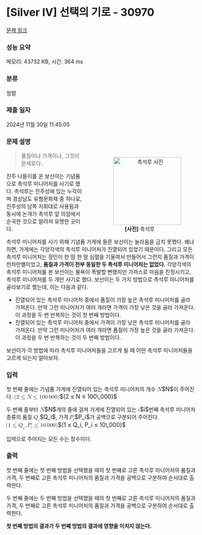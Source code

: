 # [Silver IV] 선택의 기로 - 30970 

[문제 링크](https://www.acmicpc.net/problem/30970) 

### 성능 요약

메모리: 43732 KB, 시간: 364 ms

### 분류

정렬

### 제출 일자

2024년 11월 30일 11:45:05

### 문제 설명

<figure style="float: right; text-align: center;"><img alt="촉석루 사진" src="https://u.acmicpc.net/5074acea-f512-48db-8b0a-c5134e706bf4/IMG_9386.jpeg" style="height: 180px; margin-left: 40px;">
<figcaption><strong>[사진]</strong> 촉석루</figcaption>
</figure>

<blockquote>
<p>품질이냐 가격이냐, 그것이 문제로다..</p>
</blockquote>

<p>진주 나들이를 온 보선이는 기념품으로 촉석루 미니어처를 사기로 했다. 촉석루는 진주성에 있는 누각이며 경상남도 유형문화재 중 하나로, 진주성의 남쪽 지휘대로 사용됨과 동시에 논개가 촉석루 앞 의암에서 순국한 것으로 알려져 유명한 곳이다.</p>

<p>촉석루 미니어처를 사기 위해 기념품 가게에 들른 보선이는 놀라움을 금치 못했다. 왜냐하면, 가게에는 각양각색의 촉석루 미니어처가 진열되어 있었기 때문이다. 그리고 모든 촉석루 미니어처는 장인이 한 땀 한 땀 심혈을 기울여서 만들어서 그런지 품질과 가격이 천차만별이었고, <strong>품질과 가격이 전부 동일한 두 촉석루 미니어처는 없었다.</strong> 각양각색의 촉석루 미니어처를 본 보선이는 물욕이 폭발할 뻔했지만 가까스로 마음을 진정시키고, 촉석루 미니어처를 두 개만 사기로 했다. 보선이는 두 가지 방법으로 촉석루 미니어처를 골라보기로 했는데, 이는 다음과 같다.</p>

<ul>
	<li>진열되어 있는 촉석루 미니어처 중에서 품질이 가장 높은 촉석루 미니어처를 골라 가져온다. 만약 그런 미니어처가 여러 개라면 가격이 가장 낮은 것을 골라 가져온다. 이 과정을 두 번 반복하는 것이 첫 번째 방법이다.</li>
	<li>진열되어 있는 촉석루 미니어처 중에서 가격이 가장 낮은 촉석루 미니어처를 골라 가져온다. 만약 그런 미니어처가 여러 개라면 품질이 가장 높은 것을 골라 가져온다. 이 과정을 두 번 반복하는 것이 두 번째 방법이다.</li>
</ul>

<p>보선이가 각 방법에 따라 촉석루 미니어처들을 고르게 될 때 어떤 촉석루 미니어처들을 고르게 되는지 알아보자.</p>

### 입력 

 <p>첫 번째 줄에는 기념품 가게에 진열되어 있는 촉석루 미니어처의 개수 <mjx-container class="MathJax" jax="CHTML" style="font-size: 109%; position: relative;"><mjx-math class="MJX-TEX" aria-hidden="true"><mjx-mi class="mjx-i"><mjx-c class="mjx-c1D441 TEX-I"></mjx-c></mjx-mi></mjx-math><mjx-assistive-mml unselectable="on" display="inline"><math xmlns="http://www.w3.org/1998/Math/MathML"><mi>N</mi></math></mjx-assistive-mml><span aria-hidden="true" class="no-mathjax mjx-copytext">$N$</span></mjx-container>이 주어진다. <mjx-container class="MathJax" jax="CHTML" style="font-size: 109%; position: relative;"><mjx-math class="MJX-TEX" aria-hidden="true"><mjx-mo class="mjx-n"><mjx-c class="mjx-c28"></mjx-c></mjx-mo><mjx-mn class="mjx-n"><mjx-c class="mjx-c32"></mjx-c></mjx-mn><mjx-mo class="mjx-n" space="4"><mjx-c class="mjx-c2264"></mjx-c></mjx-mo><mjx-mi class="mjx-i" space="4"><mjx-c class="mjx-c1D441 TEX-I"></mjx-c></mjx-mi><mjx-mo class="mjx-n" space="4"><mjx-c class="mjx-c2264"></mjx-c></mjx-mo><mjx-mn class="mjx-n" space="4"><mjx-c class="mjx-c31"></mjx-c><mjx-c class="mjx-c30"></mjx-c><mjx-c class="mjx-c30"></mjx-c></mjx-mn><mjx-mstyle><mjx-mspace style="width: 0.167em;"></mjx-mspace></mjx-mstyle><mjx-mn class="mjx-n"><mjx-c class="mjx-c30"></mjx-c><mjx-c class="mjx-c30"></mjx-c><mjx-c class="mjx-c30"></mjx-c></mjx-mn><mjx-mo class="mjx-n"><mjx-c class="mjx-c29"></mjx-c></mjx-mo></mjx-math><mjx-assistive-mml unselectable="on" display="inline"><math xmlns="http://www.w3.org/1998/Math/MathML"><mo stretchy="false">(</mo><mn>2</mn><mo>≤</mo><mi>N</mi><mo>≤</mo><mn>100</mn><mstyle scriptlevel="0"><mspace width="0.167em"></mspace></mstyle><mn>000</mn><mo stretchy="false">)</mo></math></mjx-assistive-mml><span aria-hidden="true" class="no-mathjax mjx-copytext">$(2 ≤ N ≤ 100\,000)$</span> </mjx-container></p>

<p>두 번째 줄부터 <mjx-container class="MathJax" jax="CHTML" style="font-size: 109%; position: relative;"><mjx-math class="MJX-TEX" aria-hidden="true"><mjx-mi class="mjx-i"><mjx-c class="mjx-c1D441 TEX-I"></mjx-c></mjx-mi></mjx-math><mjx-assistive-mml unselectable="on" display="inline"><math xmlns="http://www.w3.org/1998/Math/MathML"><mi>N</mi></math></mjx-assistive-mml><span aria-hidden="true" class="no-mathjax mjx-copytext">$N$</span></mjx-container>개의 줄에 걸쳐 가게에 진열되어 있는 <mjx-container class="MathJax" jax="CHTML" style="font-size: 109%; position: relative;"><mjx-math class="MJX-TEX" aria-hidden="true"><mjx-mi class="mjx-i"><mjx-c class="mjx-c1D456 TEX-I"></mjx-c></mjx-mi></mjx-math><mjx-assistive-mml unselectable="on" display="inline"><math xmlns="http://www.w3.org/1998/Math/MathML"><mi>i</mi></math></mjx-assistive-mml><span aria-hidden="true" class="no-mathjax mjx-copytext">$i$</span></mjx-container>번째 촉석루 미니어처 종류의 품질 <mjx-container class="MathJax" jax="CHTML" style="font-size: 109%; position: relative;"><mjx-math class="MJX-TEX" aria-hidden="true"><mjx-msub><mjx-mi class="mjx-i"><mjx-c class="mjx-c1D444 TEX-I"></mjx-c></mjx-mi><mjx-script style="vertical-align: -0.15em;"><mjx-mi class="mjx-i" size="s"><mjx-c class="mjx-c1D456 TEX-I"></mjx-c></mjx-mi></mjx-script></mjx-msub></mjx-math><mjx-assistive-mml unselectable="on" display="inline"><math xmlns="http://www.w3.org/1998/Math/MathML"><msub><mi>Q</mi><mi>i</mi></msub></math></mjx-assistive-mml><span aria-hidden="true" class="no-mathjax mjx-copytext">$Q_i$</span></mjx-container>, 가격 <mjx-container class="MathJax" jax="CHTML" style="font-size: 109%; position: relative;"><mjx-math class="MJX-TEX" aria-hidden="true"><mjx-msub><mjx-mi class="mjx-i"><mjx-c class="mjx-c1D443 TEX-I"></mjx-c></mjx-mi><mjx-script style="vertical-align: -0.15em; margin-left: -0.109em;"><mjx-mi class="mjx-i" size="s"><mjx-c class="mjx-c1D456 TEX-I"></mjx-c></mjx-mi></mjx-script></mjx-msub></mjx-math><mjx-assistive-mml unselectable="on" display="inline"><math xmlns="http://www.w3.org/1998/Math/MathML"><msub><mi>P</mi><mi>i</mi></msub></math></mjx-assistive-mml><span aria-hidden="true" class="no-mathjax mjx-copytext">$P_i$</span></mjx-container>가 공백으로 구분되어 주어진다. <mjx-container class="MathJax" jax="CHTML" style="font-size: 109%; position: relative;"><mjx-math class="MJX-TEX" aria-hidden="true"><mjx-mo class="mjx-n"><mjx-c class="mjx-c28"></mjx-c></mjx-mo><mjx-mn class="mjx-n"><mjx-c class="mjx-c31"></mjx-c></mjx-mn><mjx-mo class="mjx-n" space="4"><mjx-c class="mjx-c2264"></mjx-c></mjx-mo><mjx-msub space="4"><mjx-mi class="mjx-i"><mjx-c class="mjx-c1D444 TEX-I"></mjx-c></mjx-mi><mjx-script style="vertical-align: -0.15em;"><mjx-mi class="mjx-i" size="s"><mjx-c class="mjx-c1D456 TEX-I"></mjx-c></mjx-mi></mjx-script></mjx-msub><mjx-mo class="mjx-n"><mjx-c class="mjx-c2C"></mjx-c></mjx-mo><mjx-msub space="2"><mjx-mi class="mjx-i"><mjx-c class="mjx-c1D443 TEX-I"></mjx-c></mjx-mi><mjx-script style="vertical-align: -0.15em; margin-left: -0.109em;"><mjx-mi class="mjx-i" size="s"><mjx-c class="mjx-c1D456 TEX-I"></mjx-c></mjx-mi></mjx-script></mjx-msub><mjx-mo class="mjx-n" space="4"><mjx-c class="mjx-c2264"></mjx-c></mjx-mo><mjx-mn class="mjx-n" space="4"><mjx-c class="mjx-c31"></mjx-c><mjx-c class="mjx-c30"></mjx-c></mjx-mn><mjx-mstyle><mjx-mspace style="width: 0.167em;"></mjx-mspace></mjx-mstyle><mjx-mn class="mjx-n"><mjx-c class="mjx-c30"></mjx-c><mjx-c class="mjx-c30"></mjx-c><mjx-c class="mjx-c30"></mjx-c></mjx-mn><mjx-mo class="mjx-n"><mjx-c class="mjx-c29"></mjx-c></mjx-mo></mjx-math><mjx-assistive-mml unselectable="on" display="inline"><math xmlns="http://www.w3.org/1998/Math/MathML"><mo stretchy="false">(</mo><mn>1</mn><mo>≤</mo><msub><mi>Q</mi><mi>i</mi></msub><mo>,</mo><msub><mi>P</mi><mi>i</mi></msub><mo>≤</mo><mn>10</mn><mstyle scriptlevel="0"><mspace width="0.167em"></mspace></mstyle><mn>000</mn><mo stretchy="false">)</mo></math></mjx-assistive-mml><span aria-hidden="true" class="no-mathjax mjx-copytext">$(1 ≤ Q_i, P_i ≤ 10\,000)$</span> </mjx-container></p>

<p>입력으로 주어지는 모든 수는 정수이다.</p>

### 출력 

 <p>첫 번째 줄에는 첫 번째 방법을 선택했을 때의 첫 번째로 고른 촉석루 미니어처의 품질과 가격, 두 번째로 고른 촉석루 미니어처의 품질과 가격을 공백으로 구분하여 순서대로 출력한다.</p>

<p>두 번째 줄에는 두 번째 방법을 선택했을 때의 첫 번째로 고른 촉석루 미니어처의 품질과 가격, 두 번째로 고른 촉석루 미니어처의 품질과 가격을 공백으로 구분하여 순서대로 출력한다.</p>

<p><strong>첫 번째 방법의 결과가 두 번째 방법의 결과에 영향을 미치지 않는다.</strong></p>


